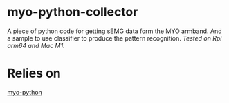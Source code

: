 # myo-python-collector
A piece of python code for getting sEMG data form the MYO armband. </a>
And a sample to use classifier to produce the pattern recognition. 
*Tested on Rpi arm64 and Mac M1.*

# Relies on
[myo-python](https://github.com/NiklasRosenstein/myo-python)
